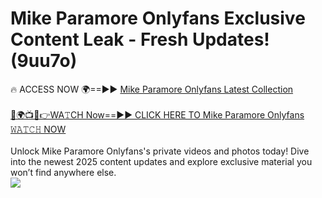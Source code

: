 # Mike Paramore Onlyfans Exclusive Content Leak - Fresh Updates! (9uu7o)

🔥 ACCESS NOW 🌍==►► <a href="https://tinyurl.com/kvy9nzfs" rel="nofollow">Mike Paramore Onlyfans Latest Collection</a>
<br><br>
[🔴🌍📺📱👉WA𝚃CH Now==►► CLICK HERE TO Mike Paramore Onlyfans 𝚆𝙰𝚃𝙲𝙷 NOW](https://tinyurl.com/kvy9nzfs)
<br><br>
Unlock Mike Paramore Onlyfans's private videos and photos today! Dive into the newest 2025 content updates and explore exclusive material you won’t find anywhere else.
<br>
<a href="https://tinyurl.com/kvy9nzfs" rel="nofollow" data-target="animated-image.originalLink"><img src="https://camo.githubusercontent.com/8a4f000d20f83aca3bf7ec5f350d767afa0574a8a352519fd8cfa583a6f93a33/68747470733a2f2f692e696d6775722e636f6d2f644a486b345a712e676966" data-canonical-src="https://i.imgur.com/dJHk4Zq.gif" style="max-width: 100%; display: inline-block;" data-target="animated-image.originalImage"></a>
<br>
